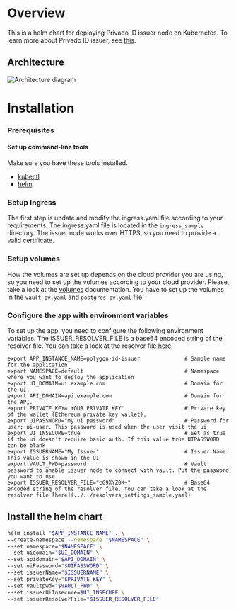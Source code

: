 # Overview

This is a helm chart for deploying Privado ID issuer node on Kubernetes.
To learn more about Privado ID issuer, see [this](https://0xpolygonid.github.io/tutorials/issuer/issuer-overview).

## Architecture

![Architecture diagram](resources/polygon-id-issuer-k8s-app-architecture.png)

# Installation

### Prerequisites

#### Set up command-line tools

Make sure you have these tools installed.

- [kubectl](https://kubernetes.io/docs/reference/kubectl/overview/)
- [helm](https://helm.sh/)

### Setup Ingress

The first step is update and modify the ingress.yaml file according to your requirements. The ingress.yaml file is located in the `ingress_sample` directory.
The issuer node works over HTTPS, so you need to provide a valid certificate.

### Setup volumes

How the volumes are set up depends on the cloud provider you are using, so you need to set up the volumes according to your cloud provider. Please, take a look at the [volumes](https://kubernetes.io/docs/concepts/storage/volumes/) documentation. You have to set up the volumes in the `vault-pv.yaml` and `postgres-pv.yaml` file.

### Configure the app with environment variables

To set up the app, you need to configure the following environment variables.
The ISSUER_RESOLVER_FILE is a base64 encoded string of the resolver file. You can take a look at the resolver file [here](../../resolvers_settings_sample.yaml)

```shell
export APP_INSTANCE_NAME=polygon-id-issuer              # Sample name for the application
export NAMESPACE=default                                # Namespace where you want to deploy the application
export UI_DOMAIN=ui.example.com                         # Domain for the UI.
export API_DOMAIN=api.example.com                       # Domain for the API.
export PRIVATE_KEY='YOUR PRIVATE KEY'                   # Private key of the wallet (Ethereum private key wallet).
export UIPASSWORD="my ui password"                      # Password for user: ui-user. This password is used when the user visit the ui.
export UI_INSECURE=true                                 # Set as true if the ui doesn't require basic auth. If this value true UIPASSWORD can be blank
export ISSUERNAME="My Issuer"                           # Issuer Name. This value is shown in the UI
export VAULT_PWD=password                               # Vault password to anable issuer node to connect with vault. Put the password you want to use.
export ISSUER_RESOLVER_FILE="cG9XYZ0K+"                 # Base64 encoded string of the resolver file. You can take a look at the resolver file [here](../../resolvers_settings_sample.yaml)
```

## Install the helm chart

```bash
helm install "$APP_INSTANCE_NAME" . \
--create-namespace --namespace "$NAMESPACE" \
--set namespace="$NAMESPACE" \
--set uidomain="$UI_DOMAIN" \
--set apidomain="$API_DOMAIN" \
--set uiPassword="$UIPASSWORD" \
--set issuerName="$ISSUERNAME" \
--set privateKey="$PRIVATE_KEY" \
--set vaultpwd="$VAULT_PWD" \
--set issuerUiInsecure=$UI_INSECURE \
--set issuerResolverFile="$ISSUER_RESOLVER_FILE"
```
